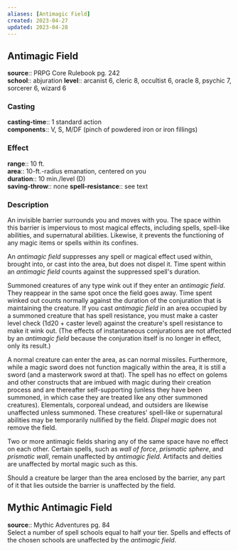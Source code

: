 ```yaml
---
aliases: [Antimagic Field]
created: 2023-04-27
updated: 2023-04-28
---
```


## Antimagic Field

**source**:: PRPG Core Rulebook pg. 242  
**school**:: abjuration
**level**:: arcanist 6, cleric 8, occultist 6, oracle 8, psychic 7, sorcerer 6, wizard 6

### Casting

**casting-time**:: 1 standard action  
**components**:: V, S, M/DF (pinch of powdered iron or iron fillings)

### Effect

**range**:: 10 ft.  
**area**:: 10-ft.-radius emanation, centered on you  
**duration**:: 10 min./level (D)  
**saving-throw**:: none
**spell-resistance**:: see text

### Description

An invisible barrier surrounds you and moves with you. The space within this barrier is impervious to most magical effects, including spells, spell-like abilities, and supernatural abilities. Likewise, it prevents the functioning of any magic items or spells within its confines.  
  
An *antimagic field* suppresses any spell or magical effect used within, brought into, or cast into the area, but does not dispel it. Time spent within an *antimagic field* counts against the suppressed spell's duration.  
  
Summoned creatures of any type wink out if they enter an *antimagic field*. They reappear in the same spot once the field goes away. Time spent winked out counts normally against the duration of the conjuration that is maintaining the creature. If you cast *antimagic field* in an area occupied by a summoned creature that has spell resistance, you must make a caster level check (1d20 + caster level) against the creature's spell resistance to make it wink out. (The effects of instantaneous conjurations are not affected by an *antimagic field* because the conjuration itself is no longer in effect, only its result.)  
  
A normal creature can enter the area, as can normal missiles. Furthermore, while a magic sword does not function magically within the area, it is still a sword (and a masterwork sword at that). The spell has no effect on golems and other constructs that are imbued with magic during their creation process and are thereafter self-supporting (unless they have been summoned, in which case they are treated like any other summoned creatures). Elementals, corporeal undead, and outsiders are likewise unaffected unless summoned. These creatures' spell-like or supernatural abilities may be temporarily nullified by the field. *Dispel magic* does not remove the field.  
  
Two or more antimagic fields sharing any of the same space have no effect on each other. Certain spells, such as *wall of force*, *prismatic sphere*, and *prismatic wall*, remain unaffected by *antimagic field*. Artifacts and deities are unaffected by mortal magic such as this.  
  
Should a creature be larger than the area enclosed by the barrier, any part of it that lies outside the barrier is unaffected by the field.

## Mythic Antimagic Field

**source**:: Mythic Adventures pg. 84  
Select a number of spell schools equal to half your tier. Spells and effects of the chosen schools are unaffected by the *antimagic field*.
